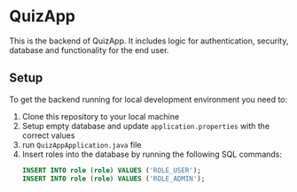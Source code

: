 # QuizApp

This is the backend of QuizApp.
It includes logic for authentication, security, database and functionality for the end user.

## Setup

To get the backend running for local development environment you need to: 
1. Clone this repository to your local machine
2. Setup empty database and update `application.properties` with the correct values
3. run `QuizAppApplication.java` file
4. Insert roles into the database by running the following SQL commands:
   ```sql
   INSERT INTO role (role) VALUES ('ROLE_USER');
   INSERT INTO role (role) VALUES ('ROLE_ADMIN');
